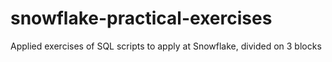 # snowflake-practical-exercises
Applied exercises of SQL scripts to apply at Snowflake, divided on 3 blocks
